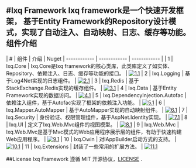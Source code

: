 #Ixq Framework
Ixq framework是一个快速开发框架， 基于Entity Framework的Repository设计模式，实现了自动注入、自动映射、日志、缓存等功能。
组件介绍
----------------
| #  | 组件  | 介绍  | Nuget
| ------------ | ------------ | ------------ |
|  1 | Ixq.Core  |  Ixq.Core是Ixq framework的核心类库，此类库定义了如实体、Repository、依赖注入、日志、缓存等功能的接口。 |  [![1.1]][1.2]
|  2 | Ixq.Logging  |  基于Log4Net实现的日志组件。 | [![2.1]][2.2]
|  3 | Ixq.Redis  |  基于StackExchange.Redis实现的缓存组件。 | [![3.1]][3.2]
|  4 | Ixq.Data  |  基于Entity Framework实现的数据访问。 | [![4.1]][4.2]
|  5 | Ixq.DependencyInjection.Autofac  |  依赖注入组件，基于Autofac实现了框架的依赖注入功能。 | [![5.1]][5.2]
|  6 | Ixq.Mapper.AutoMapper  |  基于AutoMapper实现的自动映射组件。 | [![6.1]][6.2]
|  7 | Ixq.Security  |  身份验证、权限管理组件，基于AspNet.Identity实现。 | [![7.1]][7.2]
|  8 | Ixq.UI  |  定义了Ixq.Web.Mvc组件的视图模型。 | [![8.1]][8.2]
|  9 | Ixq.Web.Mvc  |  Ixq.Web.Mvc是基于Mvc模式的Web应用程序展示层的组件，有助于快速构建Web应用程序。 | [![9.1]][9.2]
|  10 | Ixq.Owin  |  对IAppBuilder启动方式的支持。 | [![10.1]][10.2]
|  11 | Ixq.Extensions  |  封装了一些常用的扩展方法。 | [![11.1]][11.2]

[1.1]: https://img.shields.io/nuget/v/Ixq.Core.svg?style=flat
[1.2]: https://www.nuget.org/packages/Ixq.Core
[2.1]: https://img.shields.io/nuget/v/Ixq.Logging.svg?style=flat
[2.2]: https://www.nuget.org/packages/Ixq.Logging
[3.1]: https://img.shields.io/nuget/v/Ixq.Redis.svg?style=flat
[3.2]: https://www.nuget.org/packages/Ixq.Redis
[4.1]: https://img.shields.io/nuget/v/Ixq.Data.svg?style=flat
[4.2]: https://www.nuget.org/packages/Ixq.Data
[5.1]: https://img.shields.io/nuget/v/Ixq.DependencyInjection.Autofac.svg?style=flat
[5.2]: https://www.nuget.org/packages/Ixq.DependencyInjection.Autofac
[6.1]: https://img.shields.io/nuget/v/Ixq.Mapper.AutoMapper.svg?style=flat
[6.2]: https://www.nuget.org/packages/Ixq.Mapper.AutoMapper
[7.1]: https://img.shields.io/nuget/v/Ixq.Security.svg?style=flat
[7.2]: https://www.nuget.org/packages/Ixq.Security
[8.1]: https://img.shields.io/nuget/v/Ixq.UI.svg?style=flat
[8.2]: https://www.nuget.org/packages/Ixq.UI
[9.1]: https://img.shields.io/nuget/v/Ixq.Web.Mvc.svg?style=flat
[9.2]: https://www.nuget.org/packages/Ixq.Web.Mvc
[10.1]: https://img.shields.io/nuget/v/Ixq.Owin.svg?style=flat
[10.2]: https://www.nuget.org/packages/Ixq.Owin
[11.1]: https://img.shields.io/nuget/v/Ixq.Extensions.svg?style=flat
[11.2]: https://www.nuget.org/packages/Ixq.Extensions


##License
Ixq Framework 遵循 MIT 开源协议，[LICENSE](https://github.com/zhk0603/ixq/blob/master/LICENSE.txt "LICENSE") .

